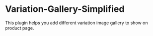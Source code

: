 # Variation-Gallery-Simplified
This plugin helps you add different variation image gallery to show on product page.
